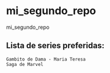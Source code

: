 # mi_segundo_repo
mi_segundo_repo

## Lista de series preferidas:
```
Gambito de Dama - Maria Teresa
Saga de Marvel
```
